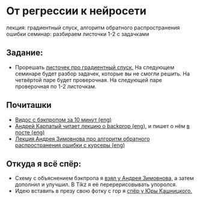 # От регрессии к нейросети

лекция: градиентный спуск, алгоритм обратного распространения ошибки 
семинар: разбираем листочки 1-2 с задачками 


## Задание: 

- Прорешать [листочек про градиентный спуск.]( ) На следующем семинаре будет разбор задачек, которые вы не смогли решить. На четвёртой паре будет проверочная. На следующей паре проверочная по 1-2 листочкам. 


## Почиташки

* [Видос с бэкпропом за 10 минут (eng)](https://www.youtube.com/watch?v=Ilg3gGewQ5U)
* [Андрей Карпатый читает лекцию о backprop (eng),](https://www.youtube.com/watch?v=59Hbtz7XgjM) и пишет о нём [в посте (eng)](http://cs231n.github.io/optimization-2/)
* [Лекция Андрея Зимовнова про алгоритм обратного распространения ошибки с курсеры (eng)](https://www.coursera.org/lecture/intro-to-deep-learning/backpropagation-CxUe5)


## Откуда я всё спёр: 

* Схему с объяснением бэкпропа я [взял у Андрея Зимовнова,](https://github.com/ZEMUSHKA/mml-minor) а затем дополнил и улучшил. В Tikz я её перерерисовывать упоролся.
* Идею вставить в презу свою фотку с гор я [спёр у Юры Кашницкого.](https://habr.com/ru/company/ods/blog/326418/)

